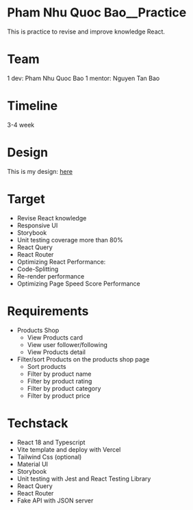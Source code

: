 # Pham Nhu Quoc Bao__Practice
This is practice to revise and improve knowledge React.

# Team
1 dev: Pham Nhu Quoc Bao
1 mentor: Nguyen Tan Bao

# Timeline
3-4 week

# Design
This is my design: [here](https://www.figma.com/file/ZPgFdwvWDqtTRTgzkCnLIO/Core---Dashboard-Builder-(Copy)?type=design&node-id=441-48750&mode=design&t=6xZgkMJKEC0vomSW-0)

# Target
- Revise React knowledge 
- Responsive UI
- Storybook
- Unit testing coverage more than 80%
- React Query
- React Router
- Optimizing React Performance:
- Code-Splitting
- Re-render performance
- Optimizing Page Speed Score Performance

# Requirements
- Products Shop
  - View Products card
  - View user follower/following
  - View Products detail
- Filter/sort Products on the products shop page
  - Sort products
  - Filter by product name
  - Filter by product rating
  - Filter by product category 
  - Filter by  product price

# Techstack
- React 18 and Typescript
- Vite template and deploy with Vercel
- Tailwind Css (optional)
- Material UI 
- Storybook 
- Unit testing with Jest and React Testing Library
- React Query 
- React Router 
- Fake API with JSON server 

